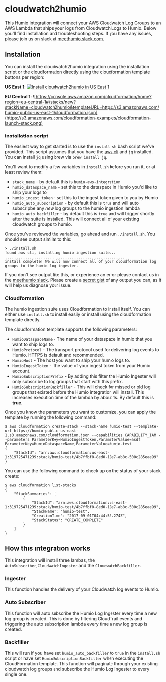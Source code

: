# cloudwatch2humio

This Humio integration will connect your AWS Cloudwatch Log Groups to an AWS Lambda that ships your logs from Cloudwatch Logs to Humio. Below you'll find installation and troubleshooting steps. If you have any issues, please join us on slack at [meethumio.slack.com](https://meethumio.slack.com). 

## Installation

You can install the cloudwatch2humio integration using the installation script or the cloudformation directly using the cloudformation template buttons per region:

**US East 1**:
[![Install cloudwatch2humio in US East 1](https://s3.amazonaws.com/cloudformation-examples/cloudformation-launch-stack.png "Install cloudwatch2humio in US East 1")](https://console.aws.amazon.com/cloudformation/home?region=us-east-1#/stacks/new?stackName=cloudwatch2humio&templateURL=https://s3.amazonaws.com/humio-public-us-east-1/cloudformation.json)

**EU Central 1**:
![https://console.aws.amazon.com/cloudformation/home?region=eu-central-1#/stacks/new?stackName=cloudwatch2humio&templateURL=https://s3.amazonaws.com/humio-public-us-east-1/cloudformation.json](https://s3.amazonaws.com/cloudformation-examples/cloudformation-launch-stack.png)

### installation script
The easiest way to get started is to use the `install.sh` bash script we've provided. This script assumes that you have the [aws cli](http://docs.aws.amazon.com/cli/latest/userguide/installing.html) and `jq` installed. You can install `jq` using brew via `brew install jq`.

You'll want to modify a few variables in `install.sh` before you run it, or at least review them:

* `stack_name` - by default this is `humio-aws-integration`
* `humio_dataspace_name` - set this to the dataspace in Humio you'd like to ship your logs to
* `humio_ingest_token` - set this to the ingest token given to you by Humio
* `humio_auto_subscription` - by default this is `true` and will auto subscripbe any *new* log groups to the humio ingestion lambda
* `humio_auto_backfiller` - by default this is `true` and will trigger shortly after the suite is installed. This will connect all of your existing cloudwatch groups to humio. 

Once you've reviewed the variables, go ahead and run `./install.sh`. You should see output similar to this:

```
> ./install.sh
found aws cli, installing humio ingestion suite...
......................................................
install complete! We will now connect all of your cloudformation log groups to the humio log ingester.
```

If you don't see output like this, or experience an error please contact us in the [meethumio slack](https://meethumio.slack.com). Please create a [secret gist](https://gist.github.com) of any output you can, as it will help us diagnose your issue.

### Cloudformation

The humio ingestion suite uses Cloudformation to install itself. You can either use `install.sh` to install easily or install using the cloudformation template directly.

The cloudformation template supports the following parameters:

* `HumioDataspaceName` - The name of your dataspace in humio that you want to ship logs to.
* `HumioProtocol` - The transport protocol used for delivering log events to Humio. HTTPS is default and recommended.
* `HumioHost` - The host you want to ship your humio logs to. 
* `HumioIngestToken` - The value of your ingest token from your Humio account.
* `HumioSubscriptionPrefix` - By adding this filter the Humio Ingester will only subscribe to log groups that start with this prefix.
* `HumioSubscriptionBackfiller` - This will check for missed or old log groups that existed before the Humio integration will install. This increases execution time of the lambda by about 1s. By default this is **true**.

Once you know the parameters you want to customize, you can apply the template by running the following command:

```
$ aws cloudformation create-stack --stack-name humio-test --template-url https://humio-public-us-east-1.s3.amazonaws.com/cloudformation.json --capabilities CAPABILITY_IAM --parameters ParameterKey=HumioIngestToken,ParameterValue=asdf ParameterKey=HumioDataspaceName,ParameterValue=humio-test
{
    "StackId": "arn:aws:cloudformation:us-east-1:319725471239:stack/humio-test/4b7ffbf0-8ed0-11e7-ab8c-500c285eae99"
}
```

You can use the following command to check up on the status of your stack create:

```
$ aws cloudformation list-stacks
{
    "StackSummaries": [
        {
            "StackId": "arn:aws:cloudformation:us-east-1:319725471239:stack/humio-test/4b7ffbf0-8ed0-11e7-ab8c-500c285eae99",
            "StackName": "humio-test",
            "CreationTime": "2017-09-01T04:44:53.274Z",
            "StackStatus": "CREATE_COMPLETE"
        }
    ]
}
```

## How this integration works

This integration will install three lambas, the `AutoSubscriber`,`CloudwatchIngester` and the `CloudwatchBackfiller`.

### Ingester

This function handles the delivery of your Cloudwatch log events to Humio.

### Auto Subscriber
This function will auto subscribe the Humio Log Ingester every time a new log group is created. This is done by filtering CloudTrail events and triggering the auto subscription lambda every time a new log group is created.

### Backfiller
This will run if you have set `humio_auto_backfiller` to `true` in the `install.sh` script or have set `HumioSubscriptionBackfiller` when executing the CloudFormation template. This function will paginate through your existing cloudwatch log groups and subscribe the Humio Log Ingester to every single one.

